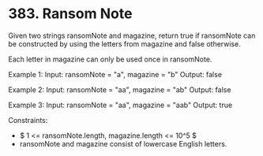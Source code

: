 # 383. Ransom Note
Given two strings ransomNote and magazine, return true if ransomNote can be constructed by using the letters from magazine and false otherwise.

Each letter in magazine can only be used once in ransomNote.

Example 1:
Input: ransomNote = "a", magazine = "b"
Output: false

Example 2:
Input: ransomNote = "aa", magazine = "ab"
Output: false

Example 3:
Input: ransomNote = "aa", magazine = "aab"
Output: true

Constraints:  
* $ 1 <= ransomNote.length, magazine.length <= 10^5 $
* ransomNote and magazine consist of lowercase English letters.
